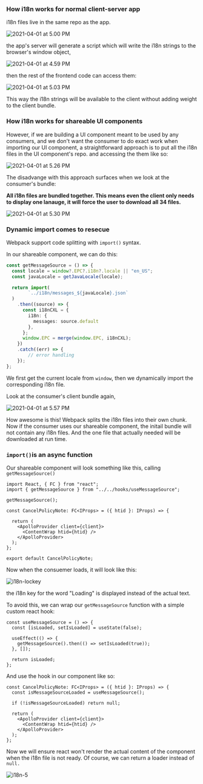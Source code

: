 ### How i18n works for normal client-server app

i18n files live in the same repo as the app.

![2021-04-01 at 5.00 PM](/Users/sum_xu/Desktop/playground/blogs/i18n-repo.png)

the app's server will generate a script which will write the i18n strings to the browser's window object,

![2021-04-01 at 4.59 PM](/Users/sum_xu/Desktop/playground/blogs/i18n-window.png)

then the rest of the frontend code can access them:

![2021-04-01 at 5.03 PM](/Users/sum_xu/Desktop/playground/blogs/i18n-getText.png)

This way the i18n strings will be available to the client without adding weight to the client bundle.

### How i18n works for shareable UI components

However, if we are building a UI component meant to be used by any consumers, and we don't want the consumer to do exact work when importing our UI component, a straightforward approach is to put all the i18n files in the UI component's repo. and accessing the them like so:

![2021-04-01 at 5.26 PM](/Users/sum_xu/Desktop/playground/blogs/i18n-3.png)

The disadvange with this approach surfaces when we look at the consumer's bundle:

**All i18n files are bundled together. This means even the client only needs to display one lanauge, it will force the user to download all 34 files.**

![2021-04-01 at 5.30 PM](/Users/sum_xu/Desktop/playground/blogs/i18n-before-op.png)

### Dynamic import comes to resecue

Webpack support code splitting with `import()` syntax. 

In our shareable component, we can do this:

```typescript
const getMessageSource = () => {
  const locale = window?.EPC?.i18n?.locale || "en_US";
  const javaLocale = getJavaLocale(locale);

  return import(
		`../i18n/messages_${javaLocale}.json`
  )
    .then((source) => {
      const i18nCXL = {
        i18n: {
          messages: source.default
        },
      };
      window.EPC = merge(window.EPC, i18nCXL);
    })
    .catch((err) => {
  		// error handling
    });
};
```

We first get the current locale from `window`, then we dynamically import the corresponding i18n file.

Look at the consumer's client bundle again,

![2021-04-01 at 5.57 PM](/Users/sum_xu/Desktop/playground/blogs/i18n-4.png)

How awesome is this! Webpack splits the i18n files into their own chunk. Now if the consumer uses our shareable component, the initail bundle will not contain any i18n files. And the one file that actually needed will be downloaded at run time. 

### `import()`is an async function

Our shareable component will look something like this, calling `getMessageSource()` 

```react
import React, { FC } from "react";
import { getMessageSource } from "../../hooks/useMessageSource";

getMessageSource();

const CancelPolicyNote: FC<IProps> = ({ htid }: IProps) => {

  return (
    <ApolloProvider client={client}>
      <ContentWrap htid={htid} />
    </ApolloProvider>
  );
};

export default CancelPolicyNote;
```

Now when the consuemer loads, it will look like this: 

![i18n-lockey](/Users/sum_xu/Desktop/playground/blogs/i18n-lockey.png) 

the i18n key for the word "Loading" is displayed instead of the actual text. 

To avoid this, we can wrap our `getMessageSource` function with a simple custom react hook:

```react
const useMessageSource = () => {
  const [isLoaded, setIsLoaded] = useState(false);

  useEffect(() => {
    getMessageSource().then(() => setIsLoaded(true));
  }, []);

  return isLoaded;
};
```

And use the hook in our component like so:

```react
const CancelPolicyNote: FC<IProps> = ({ htid }: IProps) => {
  const isMessageSourceLoaded = useMessageSource();

  if (!isMessageSourceLoaded) return null;

  return (
    <ApolloProvider client={client}>
      <ContentWrap htid={htid} />
    </ApolloProvider>
  );
};
```

Now we will ensure react won't render the actual content of the component when the i18n file is not ready. Of course, we can return a loader instead of `null.`

![i18n-5](/Users/sum_xu/Desktop/playground/blogs/i18n-5.png)

### 























